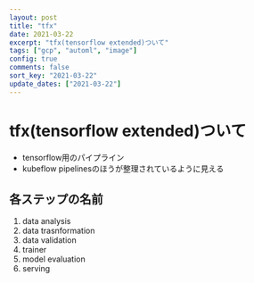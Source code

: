 ```yaml
---
layout: post
title: "tfx"
date: 2021-03-22
excerpt: "tfx(tensorflow extended)ついて"
tags: ["gcp", "automl", "image"]
config: true
comments: false
sort_key: "2021-03-22"
update_dates: ["2021-03-22"]
---
```


# tfx(tensorflow extended)ついて
 - tensorflow用のパイプライン
 - kubeflow pipelinesのほうが整理されているように見える

## 各ステップの名前
 1. data analysis
 2. data trasnformation
 3. data validation
 4. trainer
 5. model evaluation
 6. serving
